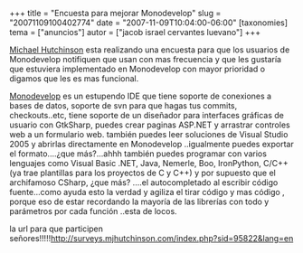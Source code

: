 +++
title = "Encuesta para mejorar Monodevelop"
slug = "20071109100402774"
date = "2007-11-09T10:04:00-06:00"
[taxonomies]
tema = ["anuncios"]
autor = ["jacob israel cervantes luevano"]
+++

[Michael Hutchinson](http://mjhutchinson.com/) esta realizando una
encuesta para que los usuarios de Monodevelop notifiquen que usan con
mas frecuencia y que les gustaría que estuviera implementado en
Monodevelop con mayor prioridad o digamos que les es mas funcional.

[Monodevelop](http://www.monodevelop.com/) es un estupendo IDE que tiene
soporte de conexiones a bases de datos, soporte de svn para que hagas
tus commits, checkouts..etc, tiene soporte de un diseñador para
interfaces gráficas de usuario con GtkSharp, puedes crear paginas
ASP.NET y arrastrar controles web a un formulario web. también puedes
leer soluciones de Visual Studio 2005 y abrirlas directamente en
Monodevelop ..igualmente puedes exportar el formato....¿que más?...ahhh
también puedes programar con varios lenguajes como Visual Basic .NET,
Java, Nemerle, Boo, IronPython, C/C++(ya trae plantillas para los
proyectos de C y C++) y por supuesto que el archifamoso CSharp, ¿que
más? ....el autocompletado al escribir código fuente...como ayuda esto
la verdad y agiliza el tirar código y mas código , porque eso de estar
recordando la mayoría de las librerías con todo y parámetros por cada
función ..esta de locos.

la url para que participen
señores!!!!!<http://surveys.mjhutchinson.com/index.php?sid=95822&lang=en>

